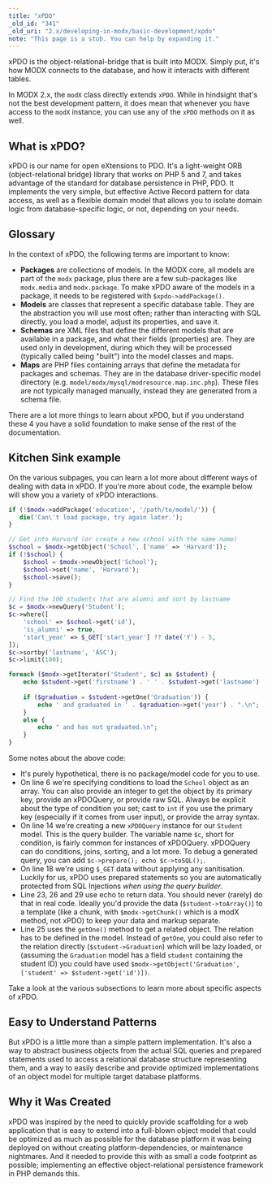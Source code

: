 ```yaml
---
title: "xPDO"
_old_id: "341"
_old_uri: "2.x/developing-in-modx/basic-development/xpdo"
note: "This page is a stub. You can help by expanding it."
---
```


xPDO is the object-relational-bridge that is built into MODX. Simply put, it's how MODX connects to the database, and how it interacts with different tables. 

In MODX 2.x, the `modX` class directly extends `xPDO`. While in hindsight that's not the best development pattern, it does mean that whenever you have access to the `modX` instance, you can use any of the `xPDO` methods on it as well. 

## What is xPDO?

xPDO is our name for open eXtensions to PDO. It's a light-weight ORB (object-relational bridge) library that works on PHP 5 and 7, and takes advantage of the standard for database persistence in PHP, PDO. It implements the very simple, but effective Active Record pattern for data access, as well as a flexible domain model that allows you to isolate domain logic from database-specific logic, or not, depending on your needs.

## Glossary

In the context of xPDO, the following terms are important to know:

- **Packages** are collections of models. In the MODX core, all models are part of the `modx` package, plus there are a few sub-packages like `modx.media` and `modx.package`. To make xPDO aware of the models in a package, it needs to be registered with `$xpdo->addPackage()`. 
- **Models** are classes that represent a specific database table. They are the abstraction you will use most often; rather than interacting with SQL directly, you load a model, adjust its properties, and save it. 
- **Schemas** are XML files that define the different models that are available in a package, and what their fields (properties) are. They are used only in development, during which they will be processed (typically called being "built") into the model classes and maps.
- **Maps** are PHP files containing arrays that define the metadata for packages and schemas. They are in the database driver-specific model directory (e.g. `model/modx/mysql/modresource.map.inc.php`). These files are not typically managed manually, instead they are generated from a schema file. 

There are a lot more things to learn about xPDO, but if you understand these 4 you have a solid foundation to make sense of the rest of the documentation.

## Kitchen Sink example

On the various subpages, you can learn a lot more about different ways of dealing with data in xPDO. If you're more about code, the example below will show you a variety of xPDO interactions. 

````php
if (!$modx->addPackage('education', '/path/to/model/')) {
   die('Can\'t load package, try again later.');
}

// Get into Harvard (or create a new school with the same name)
$school = $modx->getObject('School', ['name' => 'Harvard']);
if (!$school) {
    $school = $modx->newObject('School');
    $school->set('name', 'Harvard');
    $school->save();
}

// Find the 100 students that are alumni and sort by lastname
$c = $modx->newQuery('Student');
$c->where([
    'school' => $school->get('id'),
    'is_alumni' => true,
    'start_year' => $_GET['start_year'] ?? date('Y') - 5, 
]);
$c->sortby('lastname', 'ASC');
$c->limit(100);

foreach ($modx->getIterator('Student', $c) as $student) {
    echo $student->get('firstname') . ' ' . $student->get('lastname') . ' started studying in ' . $student->get('start_year');
    
    if ($graduation = $student->getOne('Graduation')) {
        echo ' and graduated in ' . $graduation->get('year') . ".\n";
    }
    else {
        echo " and has not graduated.\n";
    }
}
````

Some notes about the above code:

- It's purely hypothetical, there is no package/model code for you to use. 
- On line 6 we're specifying conditions to load the `School` object as an array. You can also provide an integer to get the object by its primary key, provide an xPDOQuery, or provide raw SQL. Always be explicit about the type of condition you set; cast to `int` if you use the primary key (especially if it comes from user input), or provide the array syntax. 
- On line 14 we're creating a new `xPDOQuery` instance for our `Student` model. This is the query builder. The variable name `$c`, short for condition, is fairly common for instances of xPDOQuery. xPDOQuery can do conditions, joins, sorting, and a lot more. To debug a generated query, you can add `$c->prepare(); echo $c->toSQL();`.
- On line 18 we're using `$_GET` data without applying any sanitisation. Luckily for us, xPDO uses prepared statements so you are automatically protected from SQL Injections _when using the query builder_.
- Line 23, 26 and 29 use echo to return data. You should never (rarely) do that in real code. Ideally you'd provide the data (`$student->toArray()`) to a template (like a chunk, with `$modx->getChunk()` which is a modX method, not xPDO) to keep your data and markup separate. 
- Line 25 uses the `getOne()` method to get a related object. The relation has to be defined in the model. Instead of `getOne`, you could also refer to the relation directly (`$student->Graduation`) which will be lazy loaded, or (assuming the `Graduation` model has a field `student` containing the student ID) you could have used `$modx->getObject('Graduation', ['student' => $student->get('id')])`. 

Take a look at the various subsections to learn more about specific aspects of xPDO.

## Easy to Understand Patterns

But xPDO is a little more than a simple pattern implementation. It's also a way to abstract business objects from the actual SQL queries and prepared statements used to access a relational database structure representing them, and a way to easily describe and provide optimized implementations of an object model for multiple target database platforms.

## Why it Was Created

xPDO was inspired by the need to quickly provide scaffolding for a web application that is easy to extend into a full-blown object model that could be optimized as much as possible for the database platform it was being deployed on without creating platform-dependencies, or maintenance nightmares. And it needed to provide this with as small a code footprint as possible; implementing an effective object-relational persistence framework in PHP demands this.

